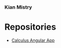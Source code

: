 ### Kian Mistry

# Repositories

- [Calculus Angular App](https://github.com/kian-mistry/calculus-angular-app)
